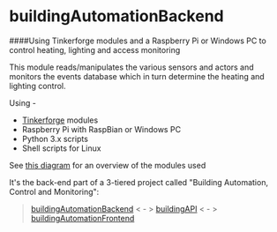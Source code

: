 # buildingAutomationBackend

####Using Tinkerforge modules and a Raspberry Pi or Windows PC to control heating, lighting and access monitoring

This module reads/manipulates the various sensors and actors and monitors the events database which in turn determine the heating and lighting control.

Using -
* [Tinkerforge](http://www.tinkerforge.com/en) modules
* Raspberry Pi with RaspBian or Windows PC
* Python 3.x scripts
* Shell scripts for Linux
 
See [this diagram](https://github.com/matthiku/buildingAutomationBackend/blob/master/Hardware%20Layout.png) for an overview of the modules used

It's the back-end part of a 3-tiered project called "Building Automation, Control and Monitoring":
>[buildingAutomationBackend](https://github.com/matthiku/buildingAutomationBackend)  < - > [buildingAPI](https://github.com/matthiku/buildingAPI)  < - > [buildingAutomationFrontend](https://github.com/matthiku/buildingAutomationFrontend)
